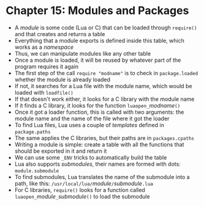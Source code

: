 Chapter 15: Modules and Packages
================================

- A *module* is some code (Lua or C) that can be loaded through
  `require()` and that creates and returns a table
- Everything that a module exports is defined inside this table,
  which works as a *namespace*
- Thus, we can manipulate modules like any other table
- Once a module is loaded, it will be reused by whatever part
  of the program requires it again
- The first step of the call `require "modname"` is to check in
  `package.loaded` whether the module is already loaded
- If not, it searches for a Lua file with the module name, which
  would be loaded with `loadfile()`
- If that doesn't work either, it looks for a C library with the
  module name
- If it finds a C library, it looks for the function
  `luaopen_`*modname*`()`
- Once it got a loader function, this is called with two arguments:
  the module name and the name of the file where it got the loader
- To find Lua files, Lua uses a couple of *templates* defined
  in `package.paths`
- The same applies the C libraries, but their paths are in
  `packages.cpaths`
- Writing a module is simple: create a table with all the functions
  that should be exported in it and return it
- We can use some `_ENV` tricks to automatically build the table
- Lua also supports *submodules*, their names are formed with 
  dots: `module.submodule`
- To find submodules, Lua translates the name of the submodule
  into a path, like this: `/usr/local/lua/`*module*`/`*submodule*`.lua`
- For C libraries, `require()` looks for a function called
  `luaopen_`*module*`_`*submodule*`()` to load the submodule
